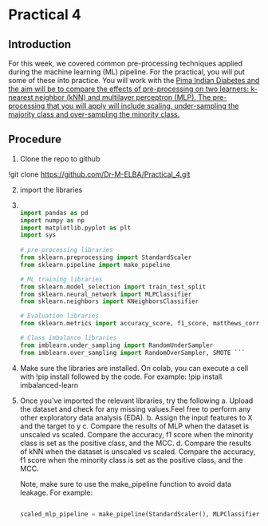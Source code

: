 # Practical 4

## Introduction

For this week, we covered common pre-processing techniques applied during the machine learning (ML) pipeline. For the practical, you will put some of these into practice. You will work with the <ins> Pima Indian Diabetes <ins> and the aim will be to compare the effects of pre-processing on two learners: k-nearest neighbor (kNN) and multilayer perceptron (MLP). The pre-processing that you will apply will include scaling, under-sampling the majority class and over-sampling the minority class. 


## Procedure

1. Clone the repo to github

!git clone https://github.com/Dr-M-ELBA/Practical_4.git

2. import the libraries

3. ```Python

   import pandas as pd
   import numpy as np
   import matplotlib.pyplot as plt
   import sys
  
   # pre-processing libraries
   from sklearn.preprocessing import StandardScaler
   from sklearn.pipeline import make_pipeline

   # ML training libraries
   from sklearn.model_selection import train_test_split
   from sklearn.neural_network import MLPClassifier
   from sklearn.neighbors import KNeighborsClassifier

   # Evaluation libraries
   from sklearn.metrics import accuracy_score, f1_score, matthews_corrcoef

   # Class imbalance libraries
   from imblearn.under_sampling import RandomUnderSampler
   from imblearn.over_sampling import RandomOverSampler, SMOTE ```

4. Make sure the libraries are installed. On colab, you can execute a cell with !pip install followed by the code. For example: !pip install imbalanced-learn

5. Once you've imported the relevant libraries, try the following
   a. Upload the dataset and check for any missing values.Feel free to perform any other exploratory data analysis (EDA).
   b. Assign the input features to X and the target to y
   c. Compare the results of MLP when the dataset is unscaled vs scaled. Compare the accuracy, f1 score when the minority class is set as the positive class, and the MCC.
   d. Compare the results of kNN when the dataset is unscaled vs scaled. Compare the accuracy, f1 score when the minority class is set as the positive class, and the MCC.

   Note, make sure to use the make_pipeline function to avoid data leakage. For example:

   ```Python

   scaled_mlp_pipeline = make_pipeline(StandardScaler(), MLPClassifier(random_state=42)) ```
   
